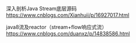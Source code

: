 深入剖析Java Stream底层源码
https://www.cnblogs.com/Xianhuii/p/16927017.html

java8流及reactor（stream+flow响应式流）
https://www.cnblogs.com/duanxz/p/14838586.html
